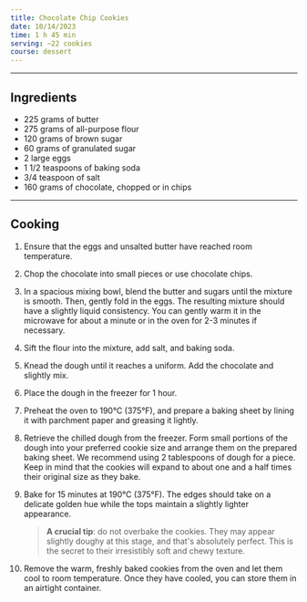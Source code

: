 ```yaml
---
title: Chocolate Chip Cookies
date: 10/14/2023
time: 1 h 45 min
serving: ~22 cookies
course: dessert
---
```


---

## Ingredients

- 225 grams of butter
- 275 grams of all-purpose flour
- 120 grams of brown sugar
- 60 grams of granulated sugar
- 2 large eggs
- 1 1/2 teaspoons of baking soda
- 3/4 teaspoon of salt
- 160 grams of chocolate, chopped or in chips

---

## Cooking

1. Ensure that the eggs and unsalted butter have reached room temperature.

2. Chop the chocolate into small pieces or use chocolate chips.

3. In a spacious mixing bowl, blend the butter and sugars until the mixture is smooth. Then, gently fold in the eggs.
   The resulting mixture should have a slightly liquid consistency.
   You can gently warm it in the microwave for about a minute or in the oven for 2-3 minutes if necessary.

4. Sift the flour into the mixture, add salt, and baking soda.

5. Knead the dough until it reaches a uniform. Add the chocolate and slightly mix.

6. Place the dough in the freezer for 1 hour.

7. Preheat the oven to 190°C (375°F), and prepare a baking sheet by lining it with parchment paper and greasing it lightly.

8. Retrieve the chilled dough from the freezer. Form small portions of the dough into your preferred cookie size
   and arrange them on the prepared baking sheet. We recommend using 2 tablespoons of dough for a piece.
   Keep in mind that the cookies will expand to about one and a half times their original size as they bake.

9. Bake for 15 minutes at 190°C (375°F). The edges should take on a delicate golden hue
   while the tops maintain a slightly lighter appearance.

   > **A crucial tip**: do not overbake the cookies. They may appear slightly doughy at this stage, and that's absolutely perfect. This is the secret to their irresistibly soft and chewy texture.

10. Remove the warm, freshly baked cookies from the oven and let them cool to room temperature.
    Once they have cooled, you can store them in an airtight container.
